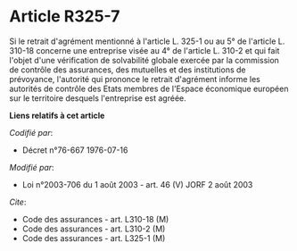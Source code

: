 # Article R325-7

Si le retrait d'agrément mentionné à l'article L. 325-1 ou au 5° de l'article L. 310-18 concerne une entreprise visée au 4°
de l'article L. 310-2 et qui fait l'objet d'une vérification de solvabilité globale exercée par la commission de contrôle des
assurances, des mutuelles et des institutions de prévoyance, l'autorité qui prononce le retrait d'agrément informe les
autorités de contrôle des Etats membres de l'Espace économique européen sur le territoire desquels l'entreprise est agréée.

**Liens relatifs à cet article**

_Codifié par_:

  - Décret n°76-667 1976-07-16

_Modifié par_:

  - Loi n°2003-706 du 1 août 2003 - art. 46 (V) JORF 2 août 2003

_Cite_:

  - Code des assurances - art. L310-18 (M)
  - Code des assurances - art. L310-2 (M)
  - Code des assurances - art. L325-1 (M)
